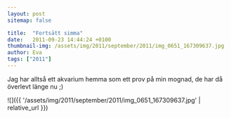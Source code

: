 ```yaml
---
layout: post
sitemap: false

title:  "Fortsätt simma"
date:   2011-09-23 14:44:24 +0100
thumbnail-img: /assets/img/2011/september/2011/img_0651_167309637.jpg
author: Eva
tags: ["2011"]
---
```


Jag har alltså ett akvarium hemma som ett prov på min mognad, de har då överlevt länge nu ;)

![]({{ '/assets/img/2011/september/2011/img_0651_167309637.jpg'  | relative_url }})

